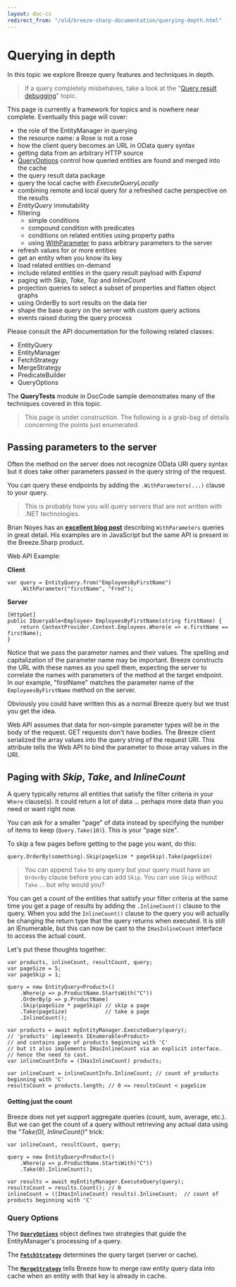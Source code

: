 ```yaml
---
layout: doc-cs
redirect_from: "/old/breeze-sharp-documentation/querying-depth.html"
---
```


# Querying in depth

In this topic we explore Breeze query features and techniques in depth.

> If a query completely misbehaves, take a look at the "<a href="/doc-cs/query-debugging" title="Query result debugging">Query result debugging</a>" topic. 

This page is currently a framework for topics and is nowhere near complete. Eventually this page will cover:

- the role of the EntityManager in querying
- the resource name: a Rose is not a rose
- how the client query becomes an URL in OData query syntax
- getting data from an arbitrary HTTP source
- <a href='#QueryOptions'>QueryOptions</a> control how queried entities are found and merged into the cache</li>
- the query result data package
- query the local cache with *ExecuteQueryLocally*
- combining remote and local query for a refreshed cache perspective on the results
- *EntityQuery* immutability
- filtering
    - simple conditions
	- compound condition with predicates
	- conditions on related entities using property paths
    - using <a href='#withParameters'>WithParameter</a> to pass arbitrary parameters to the server
- refresh values for or more entities
- get an entity when you know its key
- load related entities on-demand
- include related entities in the query result payload with *Expand*
- paging with *Skip*, *Take*, *Top* and *InlineCount*
- projection queries to select a subset of properties and flatten object graphs
- using OrderBy to sort results on the data tier
- shape the base query on the server with custom query actions
- events raised during the query process


Please consult the API documentation for the following related classes:

- EntityQuery
- EntityManager
- FetchStrategy
- MergeStrategy
- PredicateBuilder
- QueryOptions

The **QueryTests** module in DocCode sample demonstrates many of the techniques covered in this topic.


> This page is under construction. The following is a grab-bag of details concerning the points just enumerated.

<a name="withParameters" />

## Passing parameters to the server

Often the method on the server does not recognize OData URI query syntax but it does take other parameters passed in the query string of the request.

You can query these endpoints by adding the `.WithParameters(...)` clause to your query.

>This is probably how you will query servers that are not written with .NET technologies.

<p class="note">Brian Noyes has an <a href="http://briannoyes.net/passing-complex-query-parameters-with-breeze/" target="_blank" title="Passing Complex Query Parameters with Breeze"><strong>excellent blog post</strong></a> describing <code>WithParameters</code> queries in great detail.  His examples are in JavaScript but the same API is present in the Breeze.Sharp product.</p>

Web API Example:

**Client** 

    var query = EntityQuery.from("EmployeesByFirstName")
        .WithParameter("firstName", "Fred"); 
	
**Server**

    [HttpGet]
    public IQueryable<Employee> EmployeesByFirstName(string firstName) {
        return ContextProvider.Context.Employees.Where(e => e.firstName == firstName);
    }

Notice that we pass the parameter names and their values. The spelling and capitalization of the parameter name may be important. Breeze constructs the URL with these names as you spell them, expecting the server to correlate the names with parameters of the method at the target endpoint. In our example, "firstName" matches the parameter name of the `EmployeesByFirstName` method on the server.

Obviously you could have written this as a normal Breeze query but we trust you get the idea. 

Web API assumes that data for non-simple parameter types will be in the body of the request. GET requests don't have bodies. The Breeze client serialized the array values into the query string of the request URI. This attribute tells the Web API to bind the parameter to those array values in the URI.

<a id='paging'></a>

## Paging with *Skip*, *Take*, and *InlineCount* ##

A query typically returns all entities that satisfy the filter criteria in your `Where` clause(s). It could return a lot of data ... perhaps more data than you need or want right now.

You can ask for a smaller "page" of data instead by specifying the number of items to keep (`Query.Take(10)`). This is your "page size".

To skip a few pages before getting to the page you want, do this: 

    query.OrderBy(something).Skip(pageSize * pageSkip).Take(pageSize)

>You can append `Take` to any query but your query must have an `OrderBy` clause before you can add `Skip`. You can use `Skip` without `Take` ... but why would you?

You can get a count of the entities that satisfy your filter criteria at the same time you get a page of results by adding the `.InlineCount()` clause to the query. When you add the `InlineCount()` clause to the query you will actually be changing the return type that the query returns when executed.  It is still an IEnumerable<T>, but this can now be cast to the `IHasInlineCount` interface to access the actual count.

Let's put these thoughts together:

    var products, inlineCount, resultCount, query;
    var pageSize = 5;
    var pageSkip = 1;

    query = new EntityQuery<Product>()
        .Where(p => p.ProductName.StartsWith("C"))
        .OrderBy(p => p.ProductName)
        .Skip(pageSize * pageSkip) // skip a page
        .Take(pageSize)            // take a page
        .InlineCount();
    
    var products = await myEntityManager.ExecuteQuery(query);
    // 'products' implements IEnumerable<Product>
    // and contains page of products beginning with 'C'
    // but it also implements IHasInlineCount via an explicit interface.
    // hence the need to cast.
    var inlineCountInfo = (IHasInlineCount) products;
    
    var inlineCount = inlineCountInfo.InlineCount; // count of products beginning with 'C'                
    resultsCount = products.length; // 0 <= resultsCount < pageSize
     


#### Getting just the count ####
Breeze does not yet support aggregate queries (count, sum, average, etc.). But we can get the count of a query without retrieving any actual data using the "*Take(0), InlineCount()*" trick:

    var inlineCount, resultCount, query;

    query = new EntityQuery<Product>()
        .Where(p => p.ProductName.StartsWith("C")) 
        .Take(0).InlineCount();

    var results = await myEntityManager.ExecuteQuery(query);
    resultsCount = results.Count(); // 0 
    inlineCount = ((IHasInlineCount) results).InlineCount;  // count of products beginning with 'C'
            

<a name="QueryOptions"></a>

### Query Options ###
The [**`QueryOptions`**](/doc-cs/api-docs/html/T_Breeze_Sharp_QueryOptions.htm) object defines two strategies that guide the EntityManager's processing of a query.

The [**`FetchStrategy`**](/doc-cs/api-docs/html/T_Breeze_Sharp_FetchStrategy.htm) determines the query target (server or cache). 

The [**`MergeStrategy`**](/doc-cs/api-docs/html/T_Breeze_Sharp_MergeStrategy.htm) tells Breeze how to merge raw entity query data into cache when an entity with that key is already in cache.

